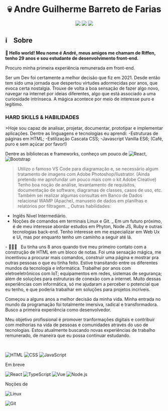 
<h1 align="center">💀 Andre Guilherme Barreto de Farias </h1>

<p align="center">
    <a href="https://instagram.com/andreriffen"><img src="https://img.shields.io/badge/-andreriffen-maroon?style=flat-square&logo=Instagram&logoColor=white"/></a>
    <a href="https://www.linkedin.com/in/andre-gbf"><img src="https://img.shields.io/badge/-Andre%20GB%20Farias-0077B5?style=flat-square&logo=Linkedin&logoColor=white"/></a>
    <a href="mailto:andreriffen6@gmail.com"><img src="https://img.shields.io/badge/-andreriffen6@gmail.com-D14836?style=flat-square&logo=Gmail&logoColor=white"/></a>
</p>

<h2> ℹ️ &nbsp;&nbsp;&nbsp;Sobre</h2>
<p><b>👋 Hello world! Meu nome é André, meus amigos me chamam de Riffen, tenho 29 anos e sou estudante de desenvolvimento front-end.</b></p>
<p>Procuro minha primeira experiência remunerada em front-end. </p>
<p>Ser um Dev foi certamente a melhor decisão que fiz em 2021. Desde então tem sido uma jornada que despertou virtudes adormecidas por anos, que evoca certa nostalgia. Trouxe de volta a boa sensação de fazer algo novo, navegar na internet por ideias diferentes, algo que está associado a uma curiosidade intrínseca. A mágica acontece por meio de interesse puro e legítimo.</p>

<h3>HARD SKILLS & HABILIDADES</h3>
<p>>Hoje sou capaz de analisar, projetar, documentar, prototipar e implementar aplicações.
Dentre as linguagens e tecnologias eu aprendi:
-Estruturas de páginas em HTML;
-Estilização Cascata CSS;
-Javascript Vanilla ES6;
(Café, puro e sem açúcar por favor!)</p>

Dentre as bibliotecas e frameworks, conheço um pouco de ![React](https://img.shields.io/badge/-React-333333?style=flat&logo=react), ![Bootstrap](https://img.shields.io/badge/bootstrap-%23563D7C.svg?style=for-the-badge&logo=bootstrap&logoColor=white)

>Utilizo o famoso VS Code para diagramação e, se necessário algum tratamento de imagens com Adobe Photoshop/Ilustrator. (Ainda pretendo me aprofundar um pouco mais com o kit Adobe Creative)
>Tenho boa noção de análise, levantamento de requisitos, documentação de software, diagramas de classes, casos de uso, etc. 
>Também sei realizar algumas consultas em Banco de Dados relacional WAMP (Apache), manuseio de dados em planilhas e relatórios por filtragem.
_
Outras habilidades: 
- Inglês Nivel Intermediário.
- Noções de comandos em terminais Linux e Git.
_
Em um futuro próximo, é de meu interesse abordar estudos em Phyton, Node JS, Ruby e outras tecnologias back-end.
Tenho interesse em me especializar em Web Ux e Ui, mas por enquanto tenho um caminho a seguir até lá.</p>
<p>- 👨🏻‍💻 &nbsp; Eu tinha uns 8 anos quando tive meu primeiro contato com a construção de HTML em um bloco de notas. Foi uma sensação mágica, me incentivou a procurar mais comandos, construir uma página e mostrar pra outras pessoas o que eu tinha feito. Estive transitando entre os diferentes mundos da tecnologia e informática. Trabalhei por anos com eletroeletrônicos com IoT; equipamentos em redes, sistemas de segurança; além de soluções para estruturas de conexão com a internet. Muito dessas experiências com informática, só me ajudaram a perceber o potencial que eu tenho, e que poderia trabalhar em soluções para projetos incríveis.</p>

<p>Começou a alguns anos a melhor decisão da minha vida. Minha entrada no mundo da programação foi totalmente imersiva, radical e transformadora.
Busco a primeira experiência como desenvolvedor.</p>

<p>Meu objetivo profissional é promover tranformações digitais e contribuir com melhorias na vida de pessoas e comunidades através do uso de tecnologias. Estou atualmente buscando novas experiências de trabalho remunerado, de maneira que eu possa continuar estudando.</p><br>


![HTML](https://img.shields.io/badge/-HTML-333333?style=flat&logo=HTML5)
![CSS](https://img.shields.io/badge/-CSS-333333?style=flat&logo=CSS3&logoColor=1572B6)
![JavaScript](https://img.shields.io/badge/-JavaScript-333333?style=flat&logo=javascript)

<p>Em breve</p>

![React](https://img.shields.io/badge/-React-333333?style=flat&logo=react)
![TypeScript](https://img.shields.io/badge/-TypeScript-333333?style=flat&logo=typescript&logoColor=2D79C7)
![Vue](https://img.shields.io/badge/-Vue-333333?style=flat&logo=vue.js)
![Node.js](https://img.shields.io/badge/-Node.js-333333?style=flat&logo=node.js)

<p>Noções de</p>

![Linux](https://flat.badgen.net/badge/icon/linux?icon=terminal&label)

![Git](https://flat.badgen.net/badge/icon/gitbash?icon=git&label)

<!--
**andreriffen/andreriffen** is a ✨ _special_ ✨ repository because its `README.md` (this file) appears on your GitHub profile.

Here are some ideas to get you started:

- 🔭 I’m currently working on ...
- 🌱 I’m currently learning ...
- 👯 I’m looking to collaborate on ...
- 🤔 I’m looking for help with ...
- 💬 Ask me about ...
- 📫 How to reach me: ...
- 😄 Pronouns: ...
- ⚡ Fun fact: ...
-->
